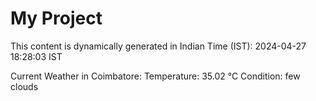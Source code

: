 # My Project

This content is dynamically generated in Indian Time (IST): 2024-04-27 18:28:03 IST


Current Weather in Coimbatore:
Temperature: 35.02 °C
Condition: few clouds
